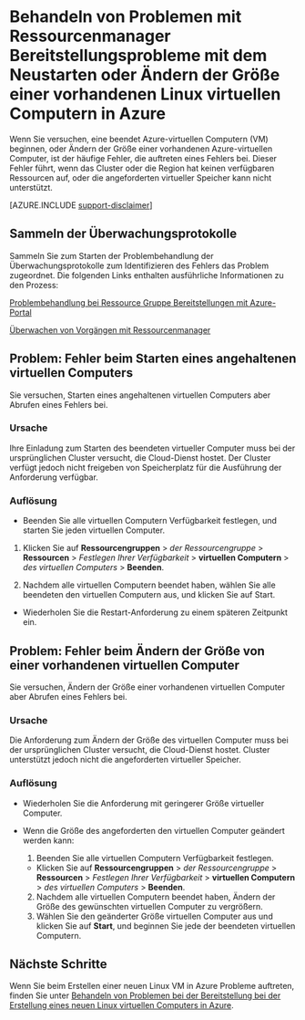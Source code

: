 <properties
   pageTitle="Virtueller Computer neu zu starten, oder Ändern der Größe Probleme | Microsoft Azure"
   description="Behandeln von Problemen mit Ressourcenmanager Bereitstellungsprobleme mit dem Neustarten oder Ändern der Größe einer vorhandenen Linux virtuellen Computern in Azure"
   services="virtual-machines-linux, azure-resource-manager"
   documentationCenter=""
   authors="Deland-Han"
   manager="felixwu"
   editor=""
   tags="top-support-issue"/>

<tags
   ms.service="virtual-machines-linux"
   ms.topic="support-article"
   ms.tgt_pltfrm="vm-linux"
   ms.devlang="na"
   ms.workload="required"
   ms.date="09/09/2016"
   ms.author="delhan"/>

# <a name="troubleshoot-resource-manager-deployment-issues-with-restarting-or-resizing-an-existing-linux-virtual-machine-in-azure"></a>Behandeln von Problemen mit Ressourcenmanager Bereitstellungsprobleme mit dem Neustarten oder Ändern der Größe einer vorhandenen Linux virtuellen Computern in Azure

Wenn Sie versuchen, eine beendet Azure-virtuellen Computern (VM) beginnen, oder Ändern der Größe einer vorhandenen Azure-virtuellen Computer, ist der häufige Fehler, die auftreten eines Fehlers bei. Dieser Fehler führt, wenn das Cluster oder die Region hat keinen verfügbaren Ressourcen auf, oder die angeforderten virtueller Speicher kann nicht unterstützt.

[AZURE.INCLUDE [support-disclaimer](../../includes/support-disclaimer.md)]

## <a name="collect-audit-logs"></a>Sammeln der Überwachungsprotokolle

Sammeln Sie zum Starten der Problembehandlung der Überwachungsprotokolle zum Identifizieren des Fehlers das Problem zugeordnet. Die folgenden Links enthalten ausführliche Informationen zu den Prozess:

[Problembehandlung bei Ressource Gruppe Bereitstellungen mit Azure-Portal](../resource-manager-troubleshoot-deployments-portal.md)

[Überwachen von Vorgängen mit Ressourcenmanager](../resource-group-audit.md)

## <a name="issue-error-when-starting-a-stopped-vm"></a>Problem: Fehler beim Starten eines angehaltenen virtuellen Computers

Sie versuchen, Starten eines angehaltenen virtuellen Computers aber Abrufen eines Fehlers bei.

### <a name="cause"></a>Ursache

Ihre Einladung zum Starten des beendeten virtueller Computer muss bei der ursprünglichen Cluster versucht, die Cloud-Dienst hostet. Der Cluster verfügt jedoch nicht freigeben von Speicherplatz für die Ausführung der Anforderung verfügbar.

### <a name="resolution"></a>Auflösung

*   Beenden Sie alle virtuellen Computern Verfügbarkeit festlegen, und starten Sie jeden virtuellen Computer.

  1. Klicken Sie auf **Ressourcengruppen** > _der Ressourcengruppe_ > **Ressourcen** > _Festlegen Ihrer Verfügbarkeit_ > **virtuellen Computern** > _des virtuellen Computers_ > **Beenden**.

  2. Nachdem alle virtuellen Computern beendet haben, wählen Sie alle beendeten den virtuellen Computern aus, und klicken Sie auf Start.

*   Wiederholen Sie die Restart-Anforderung zu einem späteren Zeitpunkt ein.

## <a name="issue-error-when-resizing-an-existing-vm"></a>Problem: Fehler beim Ändern der Größe von einer vorhandenen virtuellen Computer

Sie versuchen, Ändern der Größe einer vorhandenen virtuellen Computer aber Abrufen eines Fehlers bei.

### <a name="cause"></a>Ursache

Die Anforderung zum Ändern der Größe des virtuellen Computer muss bei der ursprünglichen Cluster versucht, die Cloud-Dienst hostet. Cluster unterstützt jedoch nicht die angeforderten virtueller Speicher.

### <a name="resolution"></a>Auflösung

* Wiederholen Sie die Anforderung mit geringerer Größe virtueller Computer.

* Wenn die Größe des angeforderten den virtuellen Computer geändert werden kann:

  1. Beenden Sie alle virtuellen Computern Verfügbarkeit festlegen.

    * Klicken Sie auf **Ressourcengruppen** > _der Ressourcengruppe_ > **Ressourcen** > _Festlegen Ihrer Verfügbarkeit_ > **virtuellen Computern** > _des virtuellen Computers_ > **Beenden**.

  2. Nachdem alle virtuellen Computern beendet haben, Ändern der Größe des gewünschten virtuellen Computer zu vergrößern.
  3. Wählen Sie den geänderter Größe virtuellen Computer aus und klicken Sie auf **Start**, und beginnen Sie jede der beendeten virtuellen Computern.

## <a name="next-steps"></a>Nächste Schritte

Wenn Sie beim Erstellen einer neuen Linux VM in Azure Probleme auftreten, finden Sie unter [Behandeln von Problemen bei der Bereitstellung bei der Erstellung eines neuen Linux virtuellen Computers in Azure](../virtual-machines/virtual-machines-linux-troubleshoot-deployment-new-vm.md).
